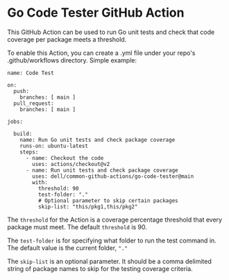 # Go Code Tester GitHub Action
This GitHub Action can be used to run Go unit tests and check that code coverage per package meets a threshold.

To enable this Action, you can create a .yml file under your repo's .github/workflows directory. 
Simple example:

```
name: Code Test

on:
  push:
    branches: [ main ]
  pull_request:
    branches: [ main ]

jobs:

  build:
    name: Run Go unit tests and check package coverage
    runs-on: ubuntu-latest
    steps:
      - name: Checkout the code
        uses: actions/checkout@v2
      - name: Run unit tests and check package coverage
        uses: dell/common-github-actions/go-code-tester@main
        with:
          threshold: 90
          test-folder: "."
          # Optional parameter to skip certain packages
          skip-list: "this/pkg1,this/pkg2"
```

The `threshold` for the Action is a coverage percentage threshold that every package must meet. The default `threshold` is 90.

The `test-folder` is for specifying what folder to run the test command in. The default value is the current folder, `"."`

The `skip-list` is an optional parameter. It should be a comma delimited string of package names to skip for the testing coverage criteria.
